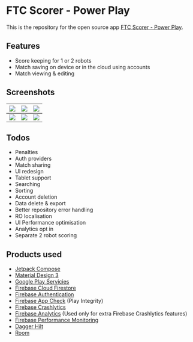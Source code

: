 # FTC Scorer - Power Play
This is the repository for the open source app [FTC Scorer - Power Play](https://play.google.com/store/apps/details?id=com.phoenix.powerplayscorer).

## Features

- Score keeping for 1 or 2 robots
- Match saving on device or in the cloud using accounts
- Match viewing & editing
## Screenshots

|![](https://raw.githubusercontent.com/ProNoob1029/Power-Play-Scorer/master/images/phone/frame/menu_light_blue.png)|![](https://raw.githubusercontent.com/ProNoob1029/Power-Play-Scorer/master/images/phone/frame/edit_1team_light_green.png)|![](https://raw.githubusercontent.com/ProNoob1029/Power-Play-Scorer/master/images/phone/frame/edit_2team_dark_blue.png)|
|-|-|-|
|![](https://raw.githubusercontent.com/ProNoob1029/Power-Play-Scorer/master/images/phone/frame/menu_dark_green.png)|![](https://raw.githubusercontent.com/ProNoob1029/Power-Play-Scorer/master/images/phone/frame/view_light_blue.png)|![](https://raw.githubusercontent.com/ProNoob1029/Power-Play-Scorer/master/images/phone/frame/edit_2team_dark_green.png)|
## Todos

- Penalties
- Auth providers
- Match sharing
- UI redesign
- Tablet support
- Searching
- Sorting
- Account deletion
- Data delete & export
- Better repository error handling
- RO localisation
- UI Performance optimisation
- Analytics opt in
- Separate 2 robot scoring
## Products used

- [Jetpack Compose](https://developer.android.com/jetpack/compose)
- [Material Design 3](https://m3.material.io/)
- [Google Play Servicies](https://developers.google.com/android)
- [Firebase Cloud Firestore](https://firebase.google.com/docs/firestore)
- [Firebase Authentication](https://firebase.google.com/docs/auth)
- [Firebase App Check](https://firebase.google.com/docs/app-check) (Play Integrity)
- [Firebase Crashlytics](https://firebase.google.com/docs/crashlytics)
- [Firebase Analytics](https://firebase.google.com/docs/analytics) (Used only for extra Firebase Crashlytics features)
- [Firebase Performance Monitoring](https://firebase.google.com/docs/perf-mon)
- [Dagger Hilt](https://dagger.dev/hilt/)
- [Room](https://developer.android.com/training/data-storage/room)
